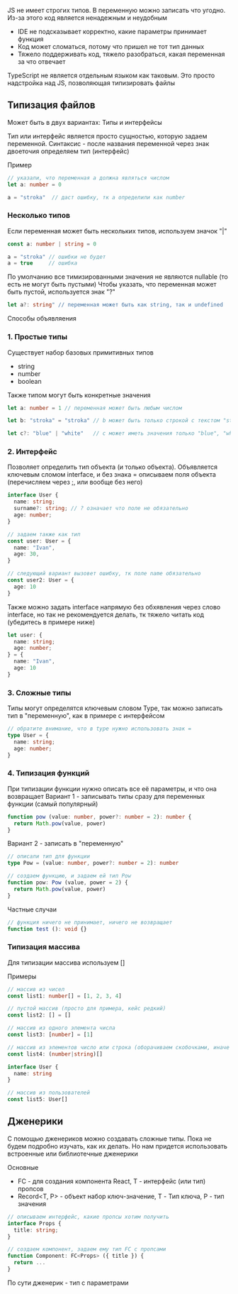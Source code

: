 JS не имеет строгих типов. В переменную можно записать что угодно. Из-за этого код является ненадежным и неудобным

* IDE не подсказывает корректно, какие параметры принимает функция
* Код может сломаться, потому что пришел не тот тип данных
* Тяжело поддерживать код, тяжело разобраться, какая переменная за что отвечает

TypeScript не является отдельным языком как таковым. Это просто надстройка над JS, позволяющая типизировать файлы

## Типизация файлов
Может быть в двух вариантах: Типы и интерфейсы

Тип или интерфейс является просто сущностью, которую задаем переменной. Синтаксис - после названия переменной через знак двоеточия определяем тип (интерфейс)

Пример
```ts
// указали, что переменная a должна являться числом
let a: number = 0

a = "stroka"  // даст ошибку, тк a определили как number
```

### Несколько типов
Если переменная может быть нескольких типов, используем значок "|"

```ts
const a: number | string = 0

a = "stroka" // ошибки не будет
a = true     // ошибка 
```

По умолчанию все тимизированными значения не являются nullable (то есть не могут быть пустыми)
Чтобы указать, что переменная может быть пустой, используется знак "?"

```ts
let a?: string" // переменная может быть как string, так и undefined
```

Способы объявляения

### 1. Простые типы

Существует набор базовых примитивных типов

* string
* number
* boolean

Также типом могут быть конкретные значения
```ts
let a: number = 1 // переменная может быть любым числом

let b: "stroka" = "stroka" // b может быть только строкой с текстом "stroka"

let c?: "blue" | "white"   // c может иметь значения только "blue", "white" или undefined
```

### 2. Интерфейс

Позволяет определить тип объекта (и только объекта). Объявляется ключевым сломом interface, и без знака = описываем поля объекта (перечисляем через ;, или вообще без него)

```ts
interface User {
  name: string;
  surname?: string; // ? означает что поле не обязательно
  age: number;
}

// задаем также как тип
const user: User = {
  name: "Ivan",
  age: 30,
}

// следующий вариант вызовет ошибку, тк поле name обязательно
const user2: User = {
  age: 10
}

```

Также можно задать interface напрямую без обхявления через слово interface, но так не рекомендуется делать, тк тяжело читать код (убедитесь в примере ниже)
```ts
let user: {
  name: string;
  age: number;
} = {
  name: "Ivan",
  age: 10
}

```


### 3. Сложные типы
Типы могут определятся ключевым словом Type, так можно записать тип в "переменную", как в примере с интерфейсом
```ts
// обратите внимание, что в type нужно использовать знак =
type User = {
  name: string;
  age: number;
}
```

### 4. Типизация функций
При типизации функции нужно описать все её параметры, и что она возвращает
Вариант 1 - записывать типы сразу для переменных функции (самый популярный)
```ts
function pow (value: number, power?: number = 2): number {
  return Math.pow(value, power)
}
```


Вариант 2 - записать в "переменную"

```ts
// описали тип для функции
type Pow = (value: number, power?: number = 2): number

// создаем функцию, и задаем ей тип Pow
function pow: Pow (value, power = 2) {
  return Math.pow(value, power)
}
```

Частные случаи

```ts
// функция ничего не принимает, ничего не возвращает
function test (): void {}

```


### Типизация массива
Для типизации массива используем []

Примеры
```ts
// массив из чисел
const list1: number[] = [1, 2, 3, 4]

// пустой массив (просто для примера, кейс редкий)
const list2: [] = []

// массив из одного элемента числа
const list3: [number] = [1]

// массив из элементов число или строка (оборачиваем скобочками, иначе будет число или массив строк)
const list4: (number|string)[]

interface User {
  name: string
}

// массив из пользователей
const list5: User[] 

```



## Дженерики
С помощью дженериков можно создавать сложные типы. Пока не будем подробно изучать, как их делать. Но нам придется использовать встроенные или библиотечные дженерики

Основные
* FC<T> - для создания компонента React, T - интерфейс (или тип) пропсов
* Record<T, P> - объект набор ключ-значение, T - Тип ключа, P - тип значения


```ts
// описываем интерфейс, какие пропсы хотим получить
interface Props {
  title: string;
}

// создаем компонент, задаем ему тип FC с пропсами
function Component: FC<Props> ({ title }) {
  return ...
}
```

По сути дженерик - тип с параметрами








